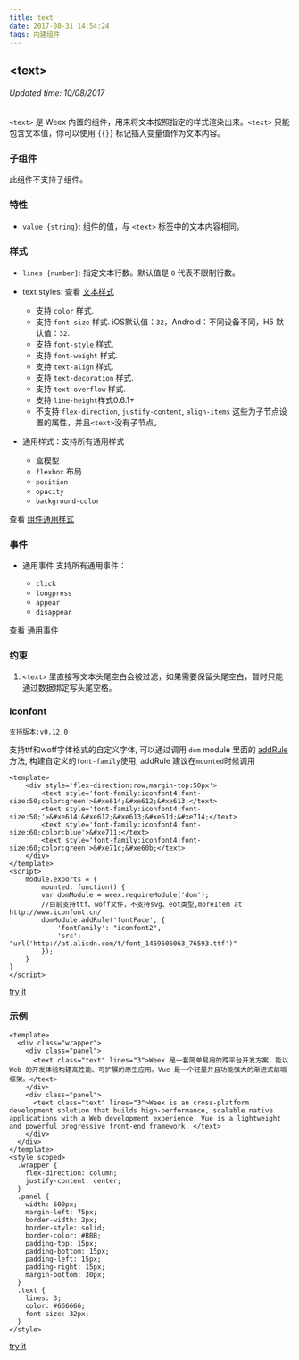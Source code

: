 ```yaml
---
title: text
date: 2017-08-31 14:54:24
tags: 内建组件
---
```


## &#60;text&#62;
###### Updated time: 10/08/2017
`<text>` 是 Weex 内置的组件，用来将文本按照指定的样式渲染出来。`<text>` 只能包含文本值，你可以使用 <code>&#123;{}}</code> 标记插入变量值作为文本内容。

### 子组件
此组件不支持子组件。

### 特性
* `value {string}`: 组件的值，与 `<text>` 标签中的文本内容相同。

### 样式
* `lines {number}`: 指定文本行数。默认值是 `0` 代表不限制行数。

* text styles: 查看 [文本样式](http://weex.apache.org/cn/references/text-style.html)

  * 支持 `color` 样式.
  * 支持 `font-size` 样式. iOS默认值：`32`，Android：不同设备不同，H5 默认值：`32`.
  * 支持 `font-style` 样式.
  * 支持 `font-weight` 样式.
  * 支持 `text-align` 样式.
  * 支持 `text-decoration` 样式.
  * 支持 `text-overflow` 样式.
  * 支持 `line-height`样式0.6.1+
  * 不支持 `flex-direction`, `justify-content`, `align-items` 这些为子节点设置的属性，并且`<text>`没有子节点。

* 通用样式：支持所有通用样式

  * 盒模型
  * `flexbox` 布局
  * `position`
  * `opacity`
  * `background-color`

查看 [组件通用样式](/document/2017/08/24/Common-Style)

### 事件
* 通用事件
  支持所有通用事件：

  * `click`
  * `longpress`
  * `appear`
  * `disappear`

查看 [通用事件](/document/2017/09/02/commonEvent)

### 约束
1. `<text>` 里直接写文本头尾空白会被过滤，如果需要保留头尾空白，暂时只能通过数据绑定写头尾空格。

### iconfont
`支持版本:v0.12.0`

支持ttf和woff字体格式的自定义字体, 可以通过调用 `dom` module 里面的 [addRule](http://weex.apache.org/cn/references/modules/dom.html#addRule)方法, 构建自定义的`font-family`使用, addRule 建议在`mounted`时候调用
```
<template>
    <div style='flex-direction:row;margin-top:50px'>
        <text style='font-family:iconfont4;font-size:50;color:green'>&#xe614;&#xe612;&#xe613;</text>
        <text style='font-family:iconfont4;font-size:50;'>&#xe614;&#xe612;&#xe613;&#xe61d;&#xe714;</text>
        <text style='font-family:iconfont4;font-size:60;color:blue'>&#xe711;</text>
        <text style='font-family:iconfont4;font-size:60;color:green'>&#xe71c;&#xe60b;</text>
    </div>
</template>
<script>
    module.exports = {
        mounted: function() {
        var domModule = weex.requireModule('dom');
        //目前支持ttf、woff文件，不支持svg、eot类型,moreItem at http://www.iconfont.cn/
        domModule.addRule('fontFace', {
            'fontFamily': "iconfont2",
            'src': "url('http://at.alicdn.com/t/font_1469606063_76593.ttf')"
        });
    }
}
</script>
```
[try it](http://dotwe.org/vue/6ece072d0abd9a9e5718eb26bd5719f8)

### 示例
```
<template>
  <div class="wrapper">
    <div class="panel">
      <text class="text" lines="3">Weex 是一套简单易用的跨平台开发方案，能以 Web 的开发体验构建高性能、可扩展的原生应用。Vue 是一个轻量并且功能强大的渐进式前端框架。</text>
    </div>
    <div class="panel">
      <text class="text" lines="3">Weex is an cross-platform development solution that builds high-performance, scalable native applications with a Web development experience. Vue is a lightweight and powerful progressive front-end framework. </text>
    </div>
  </div>
</template>
<style scoped>
  .wrapper {
    flex-direction: column;
    justify-content: center;
  }
  .panel {
    width: 600px;
    margin-left: 75px;
    border-width: 2px;
    border-style: solid;
    border-color: #BBB;
    padding-top: 15px;
    padding-bottom: 15px;
    padding-left: 15px;
    padding-right: 15px;
    margin-bottom: 30px;
  }
  .text {
    lines: 3;
    color: #666666;
    font-size: 32px;
  }
</style>
```
[try it](http://dotwe.org/vue/154e20171d350a081fba7878c53cf7d2)